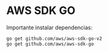 # AWS SDK GO

Importante instalar dependencias:
```
go get github.com/aws/aws-sdk-go-v2
go get github.com/aws/aws-sdk-go

```
